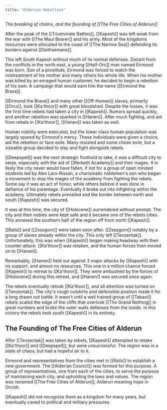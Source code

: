 ```yaml
---
title: "Alderian Rebellion"
---
```

*The breaking of chains, and the founding of [[The Free Cities of Alderun]]*

After the peak of the [[Triumvirate Battles]], [[Kapesh]] was left weak from the war with [[The Maul Bearer]] and his army. Most of the kingdoms resources were allocated to the coast of [[The Narrow Sea]] defending its borders against [[Gethsemane]].

This left South Kapesh without much of its normal defenses. Distant from the conflicts in the north east, a young [[Half-Orc]] man named Eirmond was born. Son of a prostitute, Eirmond was forced to watch the mistreatment of his mother and many others his whole life. When his mother was killed by an enraged human customer, he decided to begin a rebellion of his own. A campaign that would earn him the name [[Eirmond the Brave]].

[[Eirmond the Brave]] and many other [[Off-Human]] slaves, primarily [[Orcs]], took [[Ka'thoor]] with great bloodshed. Despite the losses, it was the first time rebels had taken a city in [[Kapesh]]. Rumors spread quickly, and another rebellion was sparked in [[Hanen]]. After much fighting, and aid from rebels in [[Ka'thoor]], [[Hanen]] was taken as well.

Human nobility were executed, but the lower class human population was largely spared by Eirmond's mercy. These individuals were given a choice, aid the rebellion or face exile. Many resisted and some chose exile, but a sizeable group decided to stay and fight alongside rebels.

[[Deepspell]] was the next strategic foothold to take, it was a difficult city to seize, especially with the aid of [[Kerketh Academy]] and their mages. It is likely the city never would have fallen, if not for a group of open minded students led by Alex Laro-Rissan, a charismatic noblemen's son who began a movement to stop the mages of the academy from fighting the rebels. Some say it was an act of honor, while others believe it was done in defiance of his parentage. Eventually it broke out into infighting within the academy. Ultimately rebels prevailed and the border between north and south [[Kapesh]] was secured.

It was at this time, the city of [[Holocene]] surrendered without prompt. The city and their nobles were kept safe and it became one of the rebels cities. This annexed the southern half of the region off from north [[Kapesh]].

[[Rails]] and [[Zessgorn]] were taken soon after. [[Zessgorn]] notably by a group of slaves already within the city. This only left [[Tenzentak]]. Unfortunately, this was when [[Kapesh]] began making headway with their counter-attack. [[Ka'thoor]] was retaken, and the human forces then moved on to [[Hanen]].

Remarkably, [[Hanen]] held out against 3 major attacks by [[Kapesh]] with no support, and almost no resources. This one in a million chance forced [[Kapesh]] to retreat to [[Ka'thoor]]. They were ambushed by the forces of [[Holocene]] during this retreat, and [[Hanen]] was secured once again.

The rebels eventually retook [[Ka'thoor]], and all attention was turned on [[Tenzentak]]. The city's rough outskirts and defensible position made it for a long drawn out battle. It wasn't until a well trained group of [[Tabaxi]] rebels scaled the edge of the cliffs that overlook [[The Grand Nothing]] in great numbers and broke the outer walls defenses from the inside. In this victory the rebels took south [[Kapesh]] in its entirety. 

## The Founding of The Free Cities of Alderun
After [[Tenzentak]] was taken by rebels, [[Kapesh]] attempted to retake [[Ka'thoor]] and [[Deepspell]], but were unsuccessful. The region was in a state of chaos, but had a hopeful air to it.

Eirmond and representatives from the cities met in [[Rails]] to establish a new government. The [[Alderian Council]] was formed for this purpose. A group of representatives, one from each of the cities, to serve the purpose of maintaining each city, and upholding the laws and values. The region was renamed [[The Free Cities of Alderun]], Alderun meaning *hope* in Orcish.

[[Kapesh]] did not recognize them as a kingdom for many years, but eventually caved to political and military pressures.